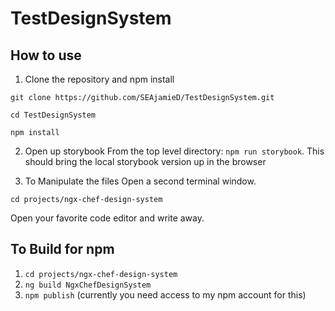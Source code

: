# TestDesignSystem

## How to use
1. Clone the repository and npm install


`git clone https://github.com/SEAjamieD/TestDesignSystem.git`
 
`cd TestDesignSystem`
 
`npm install`

2. Open up storybook
From the top level directory: `npm run storybook`.  This should bring the local storybook version up in the browser

3. To Manipulate the files
Open a second terminal window.

`cd projects/ngx-chef-design-system`

Open your favorite code editor and write away.

## To Build for npm
1. `cd projects/ngx-chef-design-system`
2. `ng build NgxChefDesignSystem`
3. `npm publish` (currently you need access to my npm account for this)

